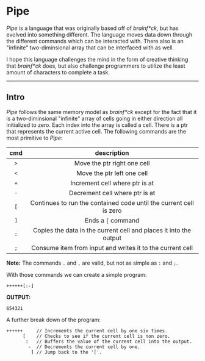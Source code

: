 # Pipe
_Pipe_ is a language that was originally based off of _brainf*ck_, but has evolved into something different. The language moves data down through the different commands which can be interacted with. There also is an "infinite" two-diminsional array that can be interfaced with as well.

I hope this language challenges the mind in the form of creative thinking that _brainf*ck_ does, but also challenge programmers to utilize the least amount of characters to complete a task.

---

## Intro

_Pipe_ follows the same memory model as _brainf*ck_ except for the fact that it is a two-diminsional "infinite" array of cells going in either direction all initialized to zero. Each index into the array is called a cell. There is a ptr that represents the current active cell. The following commands are the most primitive to _Pipe_:

|cmd|description|
|:---:|:---:|
|`>`|Move the ptr right one cell|
|`<`|Move the ptr left one cell|
|`+`|Increment cell where ptr is at|
|`-`|Decrement cell where ptr is at|
|`[`|Continues to run the contained code until the current cell is zero|
|`]`|Ends a `[` command|
|`:`|Copies the data in the current cell and places it into the output|
|`;`|Consume item from input and writes it to the current cell|

__Note:__ The commands `.` and `,` are valid, but not as simple as `:` and `;`.

With those commands we can create a simple program:

```
++++++[:-]
```
__OUTPUT:__
```
654321
```

A further break down of the program:
```
++++++     // Increments the current cell by one six times.
      [    // Checks to see if the current cell is non zero.
       :   // Buffers the value of the current cell into the output.
        -  // Decrements the current cell by one.
         ] // Jump back to the '['.
```
